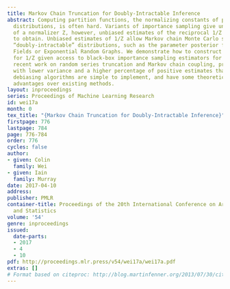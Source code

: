 ```yaml
---
title: Markov Chain Truncation for Doubly-Intractable Inference
abstract: Computing partition functions, the normalizing constants of probability
  distributions, is often hard. Variants of importance sampling give unbiased estimates
  of a normalizer Z, however, unbiased estimates of the reciprocal 1/Z are harder
  to obtain. Unbiased estimates of 1/Z allow Markov chain Monte Carlo sampling of
  “doubly-intractable” distributions, such as the parameter posterior for Markov Random
  Fields or Exponential Random Graphs. We demonstrate how to construct unbiased estimates
  for 1/Z given access to black-box importance sampling estimators for Z. We adapt
  recent work on random series truncation and Markov chain coupling, producing estimators
  with lower variance and a higher percentage of positive estimates than before. Our
  debiasing algorithms are simple to implement, and have some theoretical and empirical
  advantages over existing methods.
layout: inproceedings
series: Proceedings of Machine Learning Research
id: wei17a
month: 0
tex_title: "{Markov Chain Truncation for Doubly-Intractable Inference}"
firstpage: 776
lastpage: 784
page: 776-784
order: 776
cycles: false
author:
- given: Colin
  family: Wei
- given: Iain
  family: Murray
date: 2017-04-10
address: 
publisher: PMLR
container-title: Proceedings of the 20th International Conference on Artificial Intelligence
  and Statistics
volume: '54'
genre: inproceedings
issued:
  date-parts:
  - 2017
  - 4
  - 10
pdf: http://proceedings.mlr.press/v54/wei17a/wei17a.pdf
extras: []
# Format based on citeproc: http://blog.martinfenner.org/2013/07/30/citeproc-yaml-for-bibliographies/
---
```

